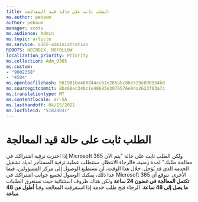 ```yaml
---
title: الطلب ثابت على حالة قيد المعالجة
ms.author: pebaum
author: pebaum
manager: scotv
ms.audience: Admin
ms.topic: article
ms.service: o365-administration
ROBOTS: NOINDEX, NOFOLLOW
localization_priority: Priority
ms.collection: Adm_O365
ms.custom:
- "9002358"
- "4584"
ms.openlocfilehash: 501901be400844cc61e265abc06e529e090934b8
ms.sourcegitcommit: 8bc60ec34bc1e40685e3976576e04a2623f63a7c
ms.translationtype: MT
ms.contentlocale: ar-SA
ms.lasthandoff: 04/15/2021
ms.locfileid: "51828031"
---
```

# <a name="stuck-on-processing-order"></a>الطلب ثابت على حالة قيد المعالجة

إذا اخترت ترقية اشتراكك في Microsoft 365 ولكن الطلب ثابت على حالة "يتم الآن معالجة طلبك" لمدة زمنية، فالرجاء الانتظار. ستتطلب عملية ترقية المستأجر لديك تشغيل الخدمة الذي قد يُؤجل. خلال هذا الوقت، لن تستطيع الوصول إلى مركز المسؤولين، فيما عدا ذلك، يمكنك الوصول لجميع جوانب اشتراكك في Microsoft 365 الأخرى. نتوقع أن **تكتمل المعالجة في غضون 24 ساعة** ولكن هناك ظروف استثنائية حيث تستغرق الطلبات **ما يصل إلى 48 ساعة**. الرجاء فتح طلب خدمة إذا استغرقت المعالجة وقتاً **أطول من 48 ساعة**.
